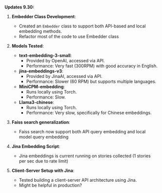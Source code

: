 **Updates 9.30:**

1. **Embedder Class Development**:
   - Created an `Embedder` class to support both API-based and local embedding methods.
   - Refactor most of the code to use Embedder class

2. **Models Tested**:
   - **text-embedding-3-small**: 
     - Provided by OpenAI, accessed via API.
     - Performance: Very fast (300RPM) with good accuracy in English.
   - **jina-embeddings-v3**: 
     - Provided by JinaAI, accessed via API.
     - Performance: Slower (60 RPM) but supports multiple languages.
   - **MiniCPM-embedding**:
     - Runs locally using Torch.
     - Performance: Slow.
   - **Llama3-chinese**:
     - Runs locally using Torch.
     - Performance: Very slow, specifically for Chinese embeddings.

3. **Faiss search generalization**:
   - Faiss search now support both API query embedding and local model query embedding

5. **Jina Embedding Script**:
   - Jina embeddings is current running on stories collected (1 stories per sec due to rate limit)

6. **Client-Server Setup with Jina**:
   - Tested building a client-server API architecture using Jina.
   - Might be helpful in production?
